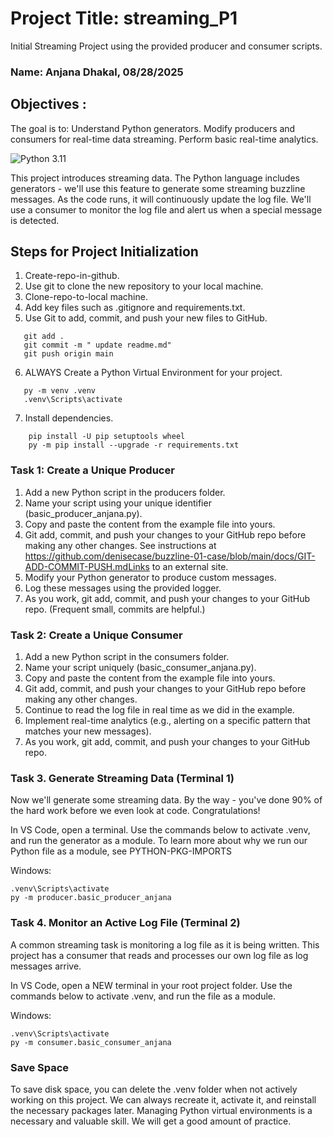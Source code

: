 # Project Title: streaming_P1
Initial Streaming Project using the provided producer and consumer scripts.

### Name: Anjana Dhakal, 08/28/2025

## Objectives :

The goal is to:
Understand Python generators. 
Modify producers and consumers for real-time data streaming.
Perform basic real-time analytics.

![Python 3.11](https://img.shields.io/badge/Python-3.11-blue?logo=python&logoColor=white)

This project introduces streaming data. 
The Python language includes generators - we'll use this feature to generate some streaming buzzline messages. 
As the code runs, it will continuously update the log file. 
We'll use a consumer to monitor the log file and alert us when a special message is detected. 

## Steps for Project Initialization

1. Create-repo-in-github.
2. Use git to clone the new repository to your local machine.
3. Clone-repo-to-local machine.
4. Add key files such as .gitignore and requirements.txt.
5. Use Git to add, commit, and push your new files to GitHub.
 ```
    git add .
    git commit -m " update readme.md"
    git push origin main

```
6. ALWAYS Create a Python Virtual Environment for your project.

 ```
    py -m venv .venv
    .venv\Scripts\activate
```
7. Install dependencies.
```
    pip install -U pip setuptools wheel
    py -m pip install --upgrade -r requirements.txt
```

### Task 1: Create a Unique Producer
1. Add a new Python script in the producers folder.
2. Name your script using your unique identifier (basic_producer_anjana.py).
3. Copy and paste the content from the example file into yours. 
4. Git add, commit, and push your changes to your GitHub repo before making any other changes. 
     See instructions at https://github.com/denisecase/buzzline-01-case/blob/main/docs/GIT-ADD-COMMIT-PUSH.mdLinks to an external site.
5. Modify your Python generator to produce custom messages.
6. Log these messages using the provided logger.
7. As you work, git add, commit, and push your changes to your GitHub repo. (Frequent small, commits are helpful.)

### Task 2: Create a Unique Consumer
1. Add a new Python script in the consumers folder.
2. Name your script uniquely (basic_consumer_anjana.py).
3. Copy and paste the content from the example file into  yours. 
4. Git add, commit, and push your changes to your GitHub repo before making any other changes. 
5. Continue to read the log file in real time as we did in the example. 
6. Implement real-time analytics (e.g., alerting on a specific pattern that matches your new messages).
7. As you work, git add, commit, and push your changes to your GitHub repo. 

### Task 3. Generate Streaming Data (Terminal 1)

Now we'll generate some streaming data. By the way - you've done 90% of the hard work before we even look at code. Congratulations!

In VS Code, open a terminal. Use the commands below to activate .venv, and run the generator as a module. To learn more about why we run our Python file as a module, see PYTHON-PKG-IMPORTS

Windows:
 ```
.venv\Scripts\activate
py -m producer.basic_producer_anjana

```

### Task 4. Monitor an Active Log File (Terminal 2)
A common streaming task is monitoring a log file as it is being written. This project has a consumer that reads and processes our own log file as log messages arrive.

In VS Code, open a NEW terminal in your root project folder. Use the commands below to activate .venv, and run the file as a module.

Windows:
 ```
.venv\Scripts\activate
py -m consumer.basic_consumer_anjana

```

### Save Space
To save disk space, you can delete the .venv folder when not actively working on this project. We can always recreate it, activate it, and reinstall the necessary packages later. Managing Python virtual environments is a necessary and valuable skill. We will get a good amount of practice.

